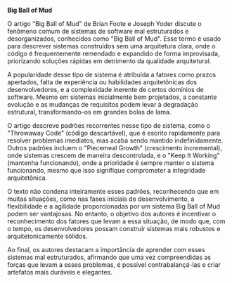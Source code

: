 **Big Ball of Mud**

O artigo "Big Ball of Mud" de Brian Foote e Joseph Yoder discute o fenômeno comum de sistemas de software mal estruturados e desorganizados, conhecidos como "Big Ball of Mud". Esse termo é usado para descrever sistemas construídos sem uma arquitetura clara, onde o código é frequentemente remendado e expandido de forma improvisada, priorizando soluções rápidas em detrimento da qualidade arquitetural.

A popularidade desse tipo de sistema é atribuída a fatores como prazos apertados, falta de experiência ou habilidades arquitetônicas dos desenvolvedores, e a complexidade inerente de certos domínios de software. Mesmo em sistemas inicialmente bem projetados, a constante evolução e as mudanças de requisitos podem levar à degradação estrutural, transformando-os em grandes bolas de lama.

O artigo descreve padrões recorrentes nesse tipo de sistema, como o "Throwaway Code" (código descartável), que é escrito rapidamente para resolver problemas imediatos, mas acaba sendo mantido indefinidamente. Outros padrões incluem o "Piecemeal Growth" (crescimento incremental), onde sistemas crescem de maneira descontrolada, e o "Keep It Working" (mantenha funcionando), onde a prioridade é sempre manter o sistema funcionando, mesmo que isso signifique comprometer a integridade arquitetônica.

O texto não condena inteiramente esses padrões, reconhecendo que em muitas situações, como nas fases iniciais de desenvolvimento, a flexibilidade e a agilidade proporcionadas por um sistema Big Ball of Mud podem ser vantajosas. No entanto, o objetivo dos autores é incentivar o reconhecimento dos fatores que levam a essa situação, de modo que, com o tempo, os desenvolvedores possam construir sistemas mais robustos e arquitetonicamente sólidos.

Ao final, os autores destacam a importância de aprender com esses sistemas mal estruturados, afirmando que uma vez compreendidas as forças que levam a esses problemas, é possível contrabalançá-las e criar artefatos mais duráveis e elegantes.
